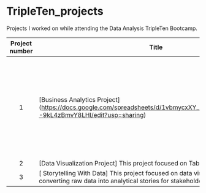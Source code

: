# TripleTen_projects
Projects I worked on while attending the Data Analysis TripleTen Bootcamp.


| Project number | Title | Description |
| :-----------: | ----------- |----------- |
| 1 | [Business Analytics Project] (https://docs.google.com/spreadsheets/d/1vbmycxXY_5z3oCZFjbGg7L9DlQk3--9kL4zBmvY8LHI/edit?usp=sharing) | The project task was to turn event logs into business metrics focusing on cohort analysis, retention rates and conversion funnels|
| 2 | [Data Visualization Project] This project focused on Tableu |
| 3 | [ Storytelling With Data] This project focused on data visualization tools and converting raw data into analytical stories for stakeholders |
